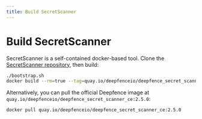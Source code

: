 ```yaml
---
title: Build SecretScanner
---
```


# Build SecretScanner

SecretScanner is a self-contained docker-based tool. Clone the [SecretScanner repository](https://github.com/deepfence/SecretScanner), then build:

```bash
./bootstrap.sh
docker build --rm=true --tag=quay.io/deepfenceio/deepfence_secret_scanner_ce:2.5.0 -f Dockerfile .
```

Alternatively, you can pull the official Deepfence image at `quay.io/deepfenceio/deepfence_secret_scanner_ce:2.5.0`:

```bash
docker pull quay.io/deepfenceio/deepfence_secret_scanner_ce:2.5.0
```